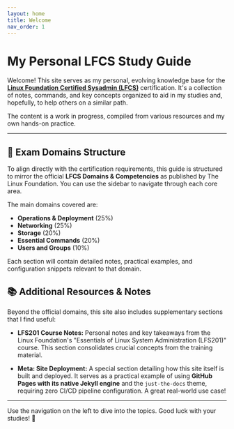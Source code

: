 ```yaml
---
layout: home
title: Welcome
nav_order: 1
---
```


# My Personal LFCS Study Guide

Welcome! This site serves as my personal, evolving knowledge base for the **[Linux Foundation Certified Sysadmin (LFCS)](https://training.linuxfoundation.org/certification/linux-foundation-certified-sysadmin-lfcs/#exams)** certification. It's a collection of notes, commands, and key concepts organized to aid in my studies and, hopefully, to help others on a similar path.

The content is a work in progress, compiled from various resources and my own hands-on practice.

---

## 🚀 Exam Domains Structure

To align directly with the certification requirements, this guide is structured to mirror the official **LFCS Domains & Competencies** as published by The Linux Foundation. You can use the sidebar to navigate through each core area.

The main domains covered are:

*   **Operations & Deployment** (25%)
*   **Networking** (25%)
*   **Storage** (20%)
*   **Essential Commands** (20%)
*   **Users and Groups** (10%)

Each section will contain detailed notes, practical examples, and configuration snippets relevant to that domain.

## 📚 Additional Resources & Notes

Beyond the official domains, this site also includes supplementary sections that I find useful:

*   **LFS201 Course Notes:** Personal notes and key takeaways from the Linux Foundation's "Essentials of Linux System Administration (LFS201)" course. This section consolidates crucial concepts from the training material.

*   **Meta: Site Deployment:** A special section detailing how this site itself is built and deployed. It serves as a practical example of using **GitHub Pages with its native Jekyll engine** and the `just-the-docs` theme, requiring zero CI/CD pipeline configuration. A great real-world use case!

---

Use the navigation on the left to dive into the topics. Good luck with your studies! 🐧
